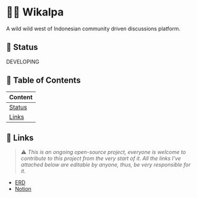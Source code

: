# 🤠🌵 Wikalpa

A wild wild west of Indonesian community driven discussions platform.

## 🚦 Status

DEVELOPING

## 📰 Table of Contents

| Content            |
| ------------------ |
| [Status](#-status) |
| [Links](#-links)   |

## 🔗 Links

> ⚠️ _This is an ongoing open-source project, everyone is welcome to contribute to this project from the very start of it. All the links I've attached below are editable by anyone, thus, be very responsible for it._

- [ERD](https://drive.google.com/file/d/1RDpWLb1sisBXBDSx0idp9TvRBGxbRrJl/view?usp=sharing)
- [Notion](https://torch-colony-099.notion.site/Wikalpa-2ba39daf9bb14ce3adf8b6c396dab55d)
